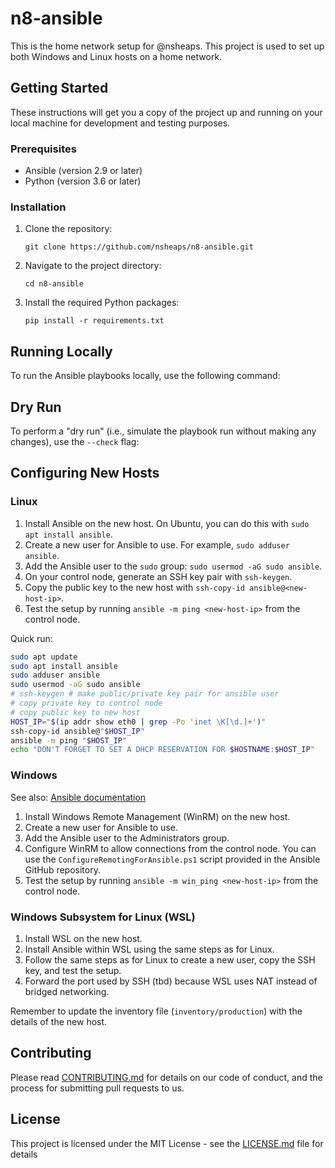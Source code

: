 # n8-ansible

This is the home network setup for @nsheaps. This project is used to set up both Windows and Linux hosts on a home network.

## Getting Started

These instructions will get you a copy of the project up and running on your local machine for development and testing purposes.

### Prerequisites

- Ansible (version 2.9 or later)
- Python (version 3.6 or later)

### Installation

1. Clone the repository:
    ```
    git clone https://github.com/nsheaps/n8-ansible.git
    ```
2. Navigate to the project directory:
    ```
    cd n8-ansible
    ```
3. Install the required Python packages:
    ```
    pip install -r requirements.txt
    ```

## Running Locally

To run the Ansible playbooks locally, use the following command:

## Dry Run

To perform a "dry run" (i.e., simulate the playbook run without making any changes), use the `--check` flag:

## Configuring New Hosts

### Linux

1. Install Ansible on the new host. On Ubuntu, you can do this with `sudo apt install ansible`.
2. Create a new user for Ansible to use. For example, `sudo adduser ansible`.
3. Add the Ansible user to the `sudo` group: `sudo usermod -aG sudo ansible`.
4. On your control node, generate an SSH key pair with `ssh-keygen`.
5. Copy the public key to the new host with `ssh-copy-id ansible@<new-host-ip>`.
6. Test the setup by running `ansible -m ping <new-host-ip>` from the control node.

Quick run:

```bash
sudo apt update
sudo apt install ansible
sudo adduser ansible
sudo usermod -aG sudo ansible
# ssh-keygen # make public/private key pair for ansible user
# copy private key to control node
# copy public key to new host
HOST_IP="$(ip addr show eth0 | grep -Po 'inet \K[\d.]+')"
ssh-copy-id ansible@"$HOST_IP"
ansible -m ping "$HOST_IP"
echo "DON'T FORGET TO SET A DHCP RESERVATION FOR $HOSTNAME:$HOST_IP"
```

### Windows

See also: [Ansible documentation](https://docs.ansible.com/ansible/latest/user_guide/windows_setup.html)

1. Install Windows Remote Management (WinRM) on the new host.
2. Create a new user for Ansible to use.
3. Add the Ansible user to the Administrators group.
4. Configure WinRM to allow connections from the control node. You can use the `ConfigureRemotingForAnsible.ps1` script provided in the Ansible GitHub repository.
5. Test the setup by running `ansible -m win_ping <new-host-ip>` from the control node.

### Windows Subsystem for Linux (WSL)

1. Install WSL on the new host.
2. Install Ansible within WSL using the same steps as for Linux.
3. Follow the same steps as for Linux to create a new user, copy the SSH key, and test the setup.
4. Forward the port used by SSH (tbd) because WSL uses NAT instead of bridged networking.

Remember to update the inventory file (`inventory/production`) with the details of the new host.

## Contributing

Please read [CONTRIBUTING.md](CONTRIBUTING.md) for details on our code of conduct, and the process for submitting pull requests to us.

## License

This project is licensed under the MIT License - see the [LICENSE.md](LICENSE.md) file for details